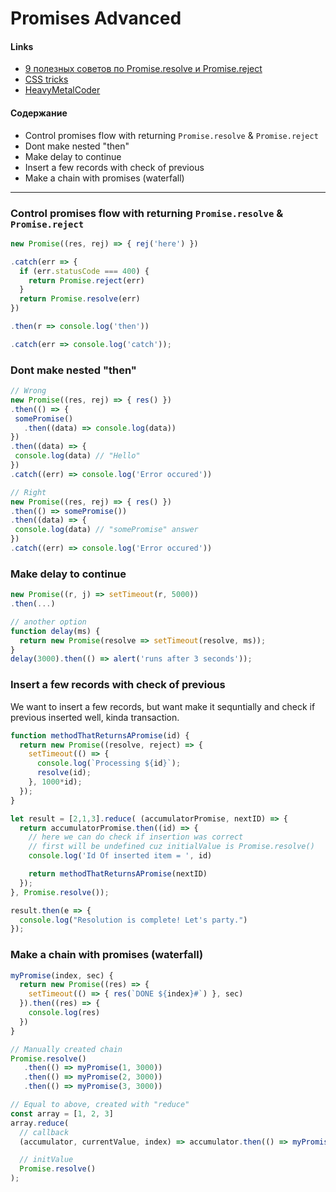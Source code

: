 # Promises Advanced

#### Links
* [9 полезных советов по Promise.resolve и Promise.reject](https://proglib.io/p/9-js-promise-advice/)
* [CSS tricks](https://css-tricks.com/why-using-reduce-to-sequentially-resolve-promises-works/)
* [HeavyMetalCoder](https://www.heavymetalcoder.com/make-array-foreach-synchronous-even-with-an-asynchronous-body/)

#### Содержание 
* Control promises flow with returning `Promise.resolve` & `Promise.reject`
* Dont make nested "then" 
* Make delay to continue
* Insert a few records with check of previous
* Make a chain with promises (waterfall)

---

### Control promises flow with returning `Promise.resolve` & `Promise.reject`
```js
new Promise((res, rej) => { rej('here') })

.catch(err => {
  if (err.statusCode === 400) {
    return Promise.reject(err)
  }
  return Promise.resolve(err)
})

.then(r => console.log('then'))

.catch(err => console.log('catch'));
```

### Dont make nested "then"
```js
// Wrong
new Promise((res, rej) => { res() })
.then(() => {
 somePromise()
   .then((data) => console.log(data)) 
})
.then((data) => {
 console.log(data) // "Hello"
})
.catch((err) => console.log('Error occured'))
```

```js
// Right
new Promise((res, rej) => { res() })
.then(() => somePromise())
.then((data) => {
 console.log(data) // "somePromise" answer
})
.catch((err) => console.log('Error occured'))
```

### Make delay to continue
```js
new Promise((r, j) => setTimeout(r, 5000))
.then(...)

// another option
function delay(ms) {
  return new Promise(resolve => setTimeout(resolve, ms));
}
delay(3000).then(() => alert('runs after 3 seconds'));
```

### Insert a few records with check of previous
We want to insert a few records, but want make it sequntially and check if previous inserted well, kinda transaction.
```js
function methodThatReturnsAPromise(id) {
  return new Promise((resolve, reject) => {
    setTimeout(() => {
      console.log(`Processing ${id}`);
      resolve(id);
    }, 1000*id);
  });
}

let result = [2,1,3].reduce( (accumulatorPromise, nextID) => {
  return accumulatorPromise.then((id) => {
    // here we can do check if insertion was correct
    // first will be undefined cuz initialValue is Promise.resolve()
    console.log('Id Of inserted item = ', id)

    return methodThatReturnsAPromise(nextID)
  });
}, Promise.resolve());

result.then(e => {
  console.log("Resolution is complete! Let's party.")
});

```


### Make a chain with promises (waterfall)
```js
myPromise(index, sec) {
  return new Promise((res) => {
    setTimeout(() => { res(`DONE ${index}#`) }, sec)
  }).then((res) => {
    console.log(res)
  })
}  
```

```js
// Manually created chain 
Promise.resolve()
   .then(() => myPromise(1, 3000))
   .then(() => myPromise(2, 3000))
   .then(() => myPromise(3, 3000))
```

```js
// Equal to above, created with "reduce"       
const array = [1, 2, 3]
array.reduce(
  // callback
  (accumulator, currentValue, index) => accumulator.then(() => myPromise(index, 3000)), 

  // initValue
  Promise.resolve()
);
```

